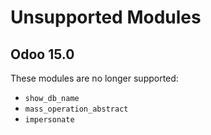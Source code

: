 # Unsupported Modules

## Odoo 15.0

These modules are no longer supported:

* `show_db_name`
* `mass_operation_abstract`
* `impersonate`
